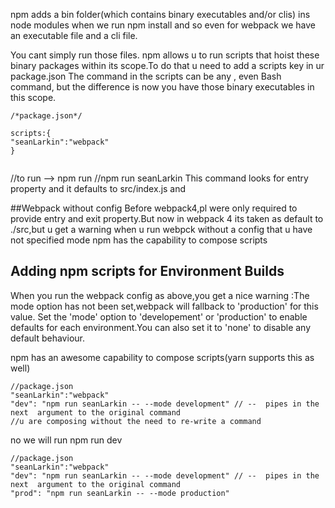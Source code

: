 
npm adds a bin folder(which contains binary executables and/or clis) ins node modules when we run npm install and so even for webpack we have an executable file and a cli file.

You cant simply run those files. npm allows u to run scripts that hoist these binary packages within its scope.To do that u need to add a scripts key in ur package.json
The command in the scripts  can be any , even Bash command, but the difference is now you have those binary executables in this scope.

```
/*package.json*/

scripts:{
"seanLarkin":"webpack"
}


```
//to run --> npm run <nameOfTheScript>
  //npm run seanLarkin
  This command looks for entry property and it defaults to src/index.js and 
  
  ##Webpack without config
  Before webpack4,pl were only required to provide entry and exit property.But now in webpack 4 its taken as default to ./src,but u get a warning when u run webpck without a config that u have not specified mode
  npm has the capability to compose scripts
  
  ## Adding npm scripts for Environment Builds 
  
  When you run the webpack config as above,you get a nice warning :The mode option has not been set,webpack will fallback to 'production' for this value.
  Set the 'mode' option to 'developement' or 'production' to enable defaults for each environment.You can also set it to 'none' to disable any default behaviour.
  
  npm has an awesome capability to compose scripts(yarn supports this as well)
  
  ```
  //package.json
  "seanLarkin":"webpack"
  "dev": "npm run seanLarkin -- --mode development" // --  pipes in the next  argument to the original command
  //u are composing without the need to re-write a command
  
  ```
  no we will run 
  npm run dev
  
   ```
  //package.json
  "seanLarkin":"webpack"
  "dev": "npm run seanLarkin -- --mode development" // --  pipes in the next  argument to the original command
  "prod": "npm run seanLarkin -- --mode production"
  
  
  ```
